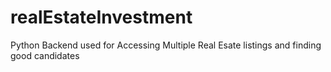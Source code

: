 # realEstateInvestment
Python Backend used for Accessing Multiple Real Esate listings and finding good candidates
